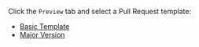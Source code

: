 Click the `Preview` tab and select a Pull Request template:

- [Basic Template](https://github.com/BIT-Studio-3/Space-Rescue/compare/staging...my-branch?quick_pull=1&template=basic_template.md)
- [Major Version](https://github.com/BIT-Studio-3/Space-Rescue/compare/main...staging?quick_pull=1&labels=major+update&title=Change+Title+V1.x.0&template=major_version.md)
